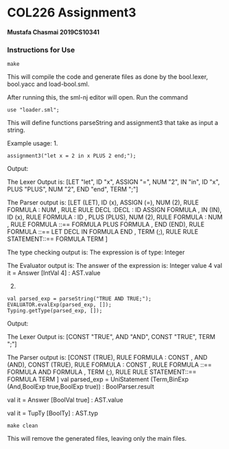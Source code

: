 # COL226 Assignment3

#### Mustafa Chasmai 2019CS10341 

### Instructions for Use
~~~ 
make 
~~~
This will compile the code and generate files as done by the bool.lexer, bool.yacc and load-bool.sml.

After running this, the sml-nj editor will open. Run the command 

~~~
use "loader.sml";
~~~
This will define functions parseString and assignment3 that take as input a string.

Example usage:
1. 
~~~
assignment3("let x = 2 in x PLUS 2 end;");
~~~
Output: 

The Lexer Output is: 
[LET "let", ID "x", ASSIGN "=", NUM "2", IN "in", ID "x", PLUS "PLUS", NUM "2", END "end", TERM ";"]

The Parser output is: 
[LET (LET), ID (x), ASSIGN (=), NUM (2), RULE FORMULA : NUM ,  RULE RULE DECL :DECL : ID ASSIGN FORMULA , IN (IN), ID (x), RULE FORMULA : ID , PLUS (PLUS), NUM (2), RULE FORMULA : NUM , RULE FORMULA ::== FORMULA PLUS FORMULA , END (END), RULE FORMULA ::== LET DECL IN FORMULA END , TERM (;), RULE RULE STATEMENT::== FORMULA TERM ]

The type checking output is:
The expression is of type:  Integer

The Evaluator output is:
The answer of the expression is:  Integer value 4
val it = Answer [IntVal 4] : AST.value


2. 
~~~
val parsed_exp = parseString("TRUE AND TRUE;");
EVALUATOR.evalExp(parsed_exp, []);
Typing.getType(parsed_exp, []);
~~~

Output: 

The Lexer Output is: 
[CONST "TRUE", AND "AND", CONST "TRUE", TERM ";"]

The Parser output is: 
[CONST (TRUE), RULE FORMULA : CONST , AND (AND), CONST (TRUE), RULE FORMULA : CONST , RULE FORMULA ::== FORMULA AND FORMULA , TERM (;), RULE RULE STATEMENT::== FORMULA TERM ]
val parsed_exp = UniStatement (Term,BinExp (And,BoolExp true,BoolExp true))
  : BoolParser.result

val it = Answer [BoolVal true] : AST.value

val it = TupTy [BoolTy] : AST.typ


~~~ 
make clean
~~~
This will remove the generated files, leaving only the main files.

